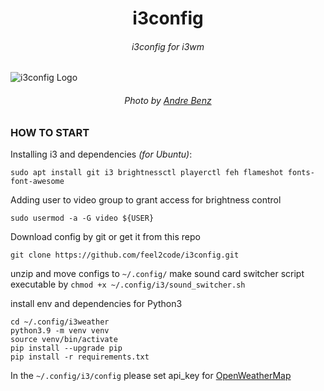 <h1 align="center">i3config</h1>
<h6 align="center">i3config for i3wm</h6>

![i3config Logo](https://repository-images.githubusercontent.com/566505848/ff0fd177-aaf8-4ee3-b032-599ffb74d37d)
<h6 align="center">Photo by <a href="https://unsplash.com/@trapnation">Andre Benz</a></h6>

### HOW TO START 

Installing i3 and dependencies _(for Ubuntu)_:

`sudo apt install git i3 brightnessctl playerctl feh flameshot fonts-font-awesome`

Adding user to video group to grant access for brightness control

```sudo usermod -a -G video ${USER}```

Download config by git or get it from this repo

```git clone https://github.com/feel2code/i3config.git```

unzip and move configs to `~/.config/`
make sound card switcher script executable by `chmod +x ~/.config/i3/sound_switcher.sh`

install env and dependencies for Python3
```
cd ~/.config/i3weather
python3.9 -m venv venv
source venv/bin/activate
pip install --upgrade pip
pip install -r requirements.txt
```

In the `~/.config/i3/config` please set api_key for [OpenWeatherMap]

[OpenWeatherMap]: https://home.openweathermap.org/users/sign_up
